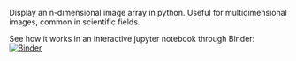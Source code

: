 Display an n-dimensional image array in python. Useful for multidimensional images, common in scientific fields.

See how it works in an interactive jupyter notebook through Binder:
[![Binder](https://mybinder.org/badge.svg)](https://mybinder.org/v2/gh/richard-alexander/show-n-image/master?filepath=ShowNImage.ipynb)

